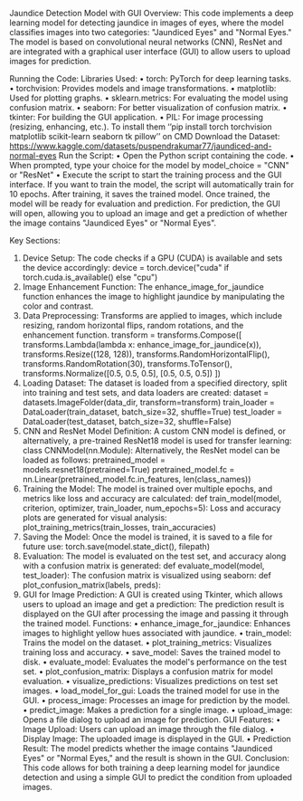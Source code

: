 Jaundice Detection Model with GUI
Overview:
This code implements a deep learning model for detecting jaundice in images of eyes, where the model classifies images into two categories: "Jaundiced Eyes" and "Normal Eyes." The model is based on convolutional neural networks (CNN), ResNet and are integrated with a graphical user interface (GUI) to allow users to upload images for prediction.




Running the Code:
Libraries Used:
•	torch: PyTorch for deep learning tasks.
•	torchvision: Provides models and image transformations.
•	matplotlib: Used for plotting graphs.
•	sklearn.metrics: For evaluating the model using confusion matrix.
•	seaborn: For better visualization of confusion matrix.
•	tkinter: For building the GUI application.
•	PIL: For image processing (resizing, enhancing, etc.).
To install them ‘’pip install torch torchvision matplotlib scikit-learn seaborn tk pillow’’ on CMD
Download the Dataset: https://www.kaggle.com/datasets/puspendrakumar77/jaundiced-and-normal-eyes
Run the Script:
•	Open the Python script containing the code.
•	When prompted, type your choice for the model by model_choice = "CNN"  or "ResNet"
•	Execute the script to start the training process and the GUI interface.
If you want to train the model, the script will automatically train for 10 epochs. After training, it saves the trained model. Once trained, the model will be ready for evaluation and prediction.
For prediction, the GUI will open, allowing you to upload an image and get a prediction of whether the image contains "Jaundiced Eyes" or "Normal Eyes".

Key Sections:
1. Device Setup:
The code checks if a GPU (CUDA) is available and sets the device accordingly:
device = torch.device("cuda" if torch.cuda.is_available() else "cpu")
2. Image Enhancement Function:
The enhance_image_for_jaundice function enhances the image to highlight jaundice by manipulating the color and contrast.
3. Data Preprocessing:
Transforms are applied to images, which include resizing, random horizontal flips, random rotations, and the enhancement function.
transform = transforms.Compose([
    transforms.Lambda(lambda x: enhance_image_for_jaundice(x)),
    transforms.Resize((128, 128)),
    transforms.RandomHorizontalFlip(),
    transforms.RandomRotation(30),
    transforms.ToTensor(),
    transforms.Normalize([0.5, 0.5, 0.5], [0.5, 0.5, 0.5])
])
4. Loading Dataset:
The dataset is loaded from a specified directory, split into training and test sets, and data loaders are created:
dataset = datasets.ImageFolder(data_dir, transform=transform)
train_loader = DataLoader(train_dataset, batch_size=32, shuffle=True)
test_loader = DataLoader(test_dataset, batch_size=32, shuffle=False)
5. CNN and ResNet Model Definition:
A custom CNN model is defined, or alternatively, a pre-trained ResNet18 model is used for transfer learning:
class CNNModel(nn.Module):
Alternatively, the ResNet model can be loaded as follows:
pretrained_model = models.resnet18(pretrained=True)
pretrained_model.fc = nn.Linear(pretrained_model.fc.in_features, len(class_names))
6. Training the Model:
The model is trained over multiple epochs, and metrics like loss and accuracy are calculated:
def train_model(model, criterion, optimizer, train_loader, num_epochs=5):
Loss and accuracy plots are generated for visual analysis:
plot_training_metrics(train_losses, train_accuracies)
7. Saving the Model:
Once the model is trained, it is saved to a file for future use:
torch.save(model.state_dict(), filepath)
8. Evaluation:
The model is evaluated on the test set, and accuracy along with a confusion matrix is generated:
def evaluate_model(model, test_loader):
The confusion matrix is visualized using seaborn:
def plot_confusion_matrix(labels, preds):
9. GUI for Image Prediction:
A GUI is created using Tkinter, which allows users to upload an image and get a prediction:
The prediction result is displayed on the GUI after processing the image and passing it through the trained model.
Functions:
•	enhance_image_for_jaundice: Enhances images to highlight yellow hues associated with jaundice.
•	train_model: Trains the model on the dataset.
•	plot_training_metrics: Visualizes training loss and accuracy.
•	save_model: Saves the trained model to disk.
•	evaluate_model: Evaluates the model's performance on the test set.
•	plot_confusion_matrix: Displays a confusion matrix for model evaluation.
•	visualize_predictions: Visualizes predictions on test set images.
•	load_model_for_gui: Loads the trained model for use in the GUI.
•	process_image: Processes an image for prediction by the model.
•	predict_image: Makes a prediction for a single image.
•	upload_image: Opens a file dialog to upload an image for prediction.
GUI Features:
•	Image Upload: Users can upload an image through the file dialog.
•	Display Image: The uploaded image is displayed in the GUI.
•	Prediction Result: The model predicts whether the image contains "Jaundiced Eyes" or "Normal Eyes," and the result is shown in the GUI.
Conclusion:
This code allows for both training a deep learning model for jaundice detection and using a simple GUI to predict the condition from uploaded images.
